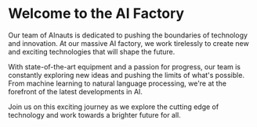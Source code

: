 <!--
Write me markdown content of website with wallpaper:

"A team of AInauts working tirelessly in a massive AI factory, creating new and innovative technologies for the future."

The header of the page should not be copy of the text but rather a real content of the website which is using this wallpaper.
-->

<!--font:Inter.-->

# Welcome to the AI Factory

Our team of AInauts is dedicated to pushing the boundaries of technology and innovation. At our massive AI factory, we work tirelessly to create new and exciting technologies that will shape the future.

With state-of-the-art equipment and a passion for progress, our team is constantly exploring new ideas and pushing the limits of what's possible. From machine learning to natural language processing, we're at the forefront of the latest developments in AI.

Join us on this exciting journey as we explore the cutting edge of technology and work towards a brighter future for all.
